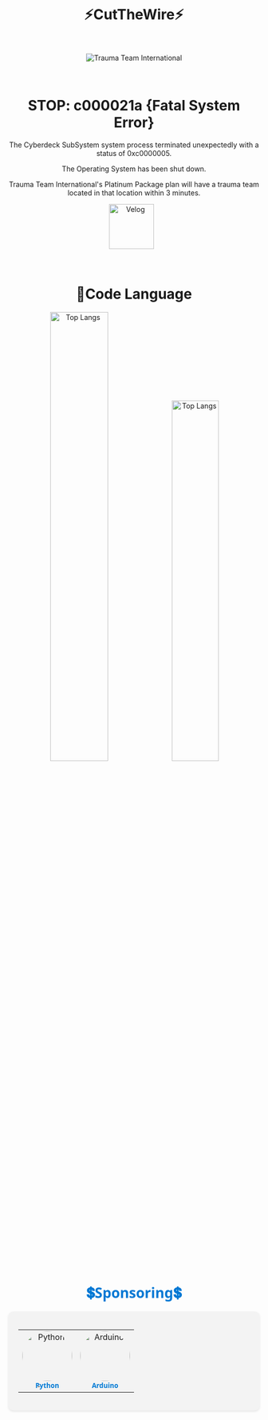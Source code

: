 <div align="center" style="width: 100%;">


  <h1>⚡CutTheWire⚡</h1>   

<br>

![Trauma Team International](https://drive.google.com/uc?export=view&id=16sYP2IXoK9msmoZDik3pg7tU1qoouRUX)

<br>

 
<h1>STOP: c000021a {Fatal System Error}</h1>

The Cyberdeck SubSystem system process terminated unexpectedly with a status of 0xc0000005.

The Operating System has been shut down.

Trauma Team International's Platinum Package plan will have a trauma team located in that location within 3 minutes.

  <a href="https://velog.io/@saeon/posts" target="_blank" style="display: inline-block; margin-right: 10px;"><img alt="Velog" src ="https://img.shields.io/badge/Velog-0AC18E.svg?&style=for-the-badge&logoColor=white" style="height: 90px;"/></a>
<br><br><br>

  <h1>📑Code Language</h1> 
    <p align="center">
      <img width="48%" src="https://github-readme-stats.vercel.app/api/top-langs/?username=CutTheWire&layout=compact&icons=true&theme=highcontrast" alt="Top Langs">
      <img width="43%" src="https://github-readme-stats.vercel.app/api/top-langs/?username=CutTheWire&layout=donut&icons=true&theme=highcontrast" alt="Top Langs">
    </p>

<br>

<h1 align="center" style="color: #0078D4; font-family: 'Segoe UI', Tahoma, Geneva, Verdana, sans-serif;">💲Sponsoring💲</h1>

<div align="center" style="background-color: #F3F3F3; padding: 20px; border-radius: 10px; box-shadow: 0 2px 4px rgba(0, 0, 0, 0.1);">
  <table>
    <tr>
      <td align="center">
        <a href="https://github.com/python">
          <img src="https://avatars.githubusercontent.com/u/1525981?s=200&v=4" width="100px;" alt="Python" style="border-radius: 50%;">
          <br />
          <sub><b style="color: #0078D4; font-family: 'Segoe UI', Tahoma, Geneva, Verdana, sans-serif;">Python</b></sub>
        </a>
      </td>
      <td align="center">
        <a href="https://github.com/arduino">
          <img src="https://avatars.githubusercontent.com/u/379109?s=200&v=4" width="100px;" alt="Arduino" style="border-radius: 50%;">
          <br />
          <sub><b style="color: #0078D4; font-family: 'Segoe UI', Tahoma, Geneva, Verdana, sans-serif;">Arduino</b></sub>
        </a>
      </td>
    </tr>
  </table>
</div>
